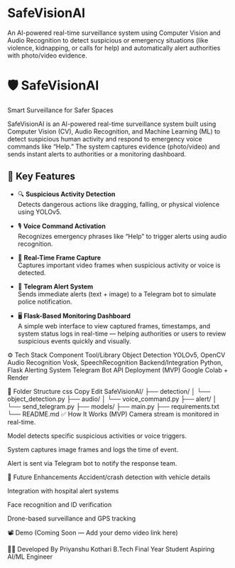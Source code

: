 # SafeVisionAI
An AI-powered real-time surveillance system using Computer Vision and Audio Recognition to detect suspicious or emergency situations (like violence, kidnapping, or calls for help) and automatically alert authorities with photo/video evidence.

# 🛡️ SafeVisionAI
Smart Surveillance for Safer Spaces

SafeVisionAI is an AI-powered real-time surveillance system built using Computer Vision (CV), Audio Recognition, and Machine Learning (ML) to detect suspicious human activity and respond to emergency voice commands like “Help.” The system captures evidence (photo/video) and sends instant alerts to authorities or a monitoring dashboard.

## 🚀 Key Features

- 🔍 **Suspicious Activity Detection**  
  Detects dangerous actions like dragging, falling, or physical violence using YOLOv5.

- 🎙️ **Voice Command Activation**  
  Recognizes emergency phrases like “Help” to trigger alerts using audio recognition.

- 📸 **Real-Time Frame Capture**  
  Captures important video frames when suspicious activity or voice is detected.

- 📲 **Telegram Alert System**  
  Sends immediate alerts (text + image) to a Telegram bot to simulate police notification.

- 🖥️ **Flask-Based Monitoring Dashboard**  
  A simple web interface to view captured frames, timestamps, and system status logs in real-time — helping authorities or users to review suspicious events quickly and visually.


⚙️ Tech Stack
Component	Tool/Library
Object Detection	YOLOv5, OpenCV
Audio Recognition	Vosk, SpeechRecognition
Backend/Integration	Python, Flask
Alerting System	Telegram Bot API
Deployment (MVP)	Google Colab + Render

📁 Folder Structure
css
Copy
Edit
SafeVisionAI/
├── detection/
│   └── object_detection.py
├── audio/
│   └── voice_command.py
├── alert/
│   └── send_telegram.py
├── models/
├── main.py
├── requirements.txt
└── README.md
✅ How It Works (MVP)
Camera stream is monitored in real-time.

Model detects specific suspicious activities or voice triggers.

System captures image frames and logs the time of event.

Alert is sent via Telegram bot to notify the response team.

🧠 Future Enhancements
Accident/crash detection with vehicle details

Integration with hospital alert systems

Face recognition and ID verification

Drone-based surveillance and GPS tracking

📽️ Demo
(Coming Soon — Add your demo video link here)

👨‍💻 Developed By
Priyanshu Kothari
B.Tech Final Year Student
Aspiring AI/ML Engineer
